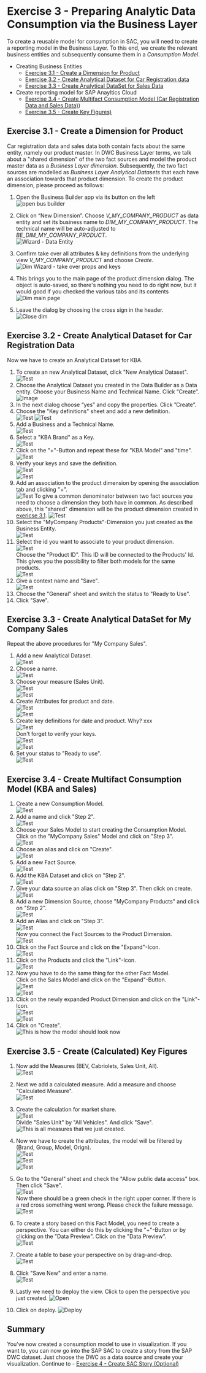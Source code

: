 # Exercise 3 - Preparing Analytic Data Consumption via the Business Layer
To create a reusable model for consumption in SAC, you will need to create a reporting model in the Business Layer. To this end, we create the relevant business entities and subsequently consume them in a *Consumption Model*. 

- Creating Business Entities  
    - [Exercise 3.1 - Create a Dimension for Product](#exercise-31---create-a-dimension-for-product)
    - [Exercise 3.2 - Create Analytical Dataset for Car Registration data](#exercise-32---create-analytical-dataset-for-kba)
    - [Exercise 3.3 - Create Analytical DataSet for Sales Data](#exercise-33---create-analytical-dataset-for-my-company-sales-add-association)
- Create reporting model for SAP Anayltics Cloud
    - [Exercise 3.4 - Create Multifact Consumption Model (Car Registration Data and Sales Data)](#exercise-34---create-multifact-consumption-model-kba-and-sales))
    - [Exercise 3.5 - Create Key Figures)](#exercise-35---create-calculated-key-figures)

## Exercise 3.1 - Create a Dimension for Product
Car registration data and sales data both contain facts about the same entity, namely our product master. In DWC Business Layer terms, we talk about a "shared dimension" of the two fact sources and model the product master data as a *Business Layer dimension*. Subsequently, the two fact sources are modelled as *Business Layer Analytical Datasets* that each have an association towards that product dimension. To create the product dimension, please proceed as follows: 
1. Open the Business Builder app via its button on the left
<br> ![open bus builder](images/open_biz_builder.jpg)
2. Click on “New Dimension”. Choose *V_MY_COMPANY_PRODUCT* as data entity and set its business name to *DIM_MY_COMPANY_PRODUCT*. The technical name will be auto-adjusted to *BE_DIM_MY_COMPANY_PRODUCT*. 
<br> ![Wizard - Data Entity](images/dim_wizard_data_entity.jpg)
3. Confirm take over all attributes & key definitions from the underlying view *V_MY_COMPANY_PRODUCT* and choose *Create*. 
<br> ![Dim Wizard - take over props and keys](images/dim_wizard_copy_props.jpg)
4. This brings you to the main page of the product dimension dialog. The object is auto-saved, so there's nothing you need to do right now, but it would good if you checked the various tabs and its contents
<br> ![Dim main page](images/dim_main_page.jpg) 

5. Leave the dialog by choosing the cross sign in the header.
<br> ![Close dim](images/dim_close.jpg)

## Exercise 3.2 - Create Analytical Dataset for Car Registration Data

Now we have to create an Analytical Dataset for KBA.
1. To create an new Analytical Dataset, click "New Analytical Dataset". <br> ![Test](/exercises/ex3/images/9.png)
2. Choose the Analytical Dataset you created in the Data Builder as a Data entity. Choose your Business Name and Technical Name. Click “Create”. <br> ![Image](/exercises/ex3/images/10a.png 'Test')
3. In the next dialog choose “yes” and copy the properties. Click ”Create”.
4. Choose the "Key definitions" sheet and add a new definition. <br>
![Test](/exercises/ex3/images/11.png)
![Test](/exercises/ex3/images/12.png)
5. Add a Business and a Technical Name. <br> ![Test](/exercises/ex3/images/13.png)
6. Select a "KBA Brand" as a Key. <br> ![Test](/exercises/ex3/images/14.png)
7. Click on the "+"-Button and repeat these for "KBA Model" and "time". <br> ![Test](/exercises/ex3/images/14a.png)
8. Verify your keys and save the definition. <br> ![Test](/exercises/ex3/images/14b.png) <br>
![Test](/exercises/ex3/images/14c.png)
9. Add an association to the product dimension by opening the association tab and clicking "+". <br>
![Test](/exercises/ex3/images/15a.png)
To give a common denominator between two fact sources you need to choose a dimension they both have in common. As described above, this "shared" dimension will be the product dimension created in [exericse 3.1](#exercise-31---create-a-dimension-for-product).
![Test](/exercises/ex3/images/15b.png)
10. Select the "MyCompany Products"-Dimension you just created as the Business Entity. <br> ![Test](/exercises/ex3/images/16a.png)
11. Select the id you want to associate to your product dimension. <br>
![Test](/exercises/ex3/images/17a.png) <br> Choose the "Product ID". This ID will be connected to the Products' Id. This gives you the possibility to filter both models for the same products. <br>
![Test](/exercises/ex3/images/18.png)<br>
12. Give a context name and "Save".<br>
![Test](/exercises/ex3/images/19.png)<br>
13. Choose the "General" sheet and switch the status to "Ready to Use".
14. Click "Save".

## Exercise 3.3 - Create Analytical DataSet for My Company Sales

Repeat the above procedures for "My Company Sales".
1. Add a new Analytical Dataset. <br>
![Test](/exercises/ex3/images/9.png)<br>
2. Choose a name. <br>
![Test](/exercises/ex3/images/20.png)<br>
3. Choose your measure (Sales Unit). <br>
![Test](/exercises/ex3/images/21.png)<br>
![Test](/exercises/ex3/images/22.png)<br>
4. Create Attributes for product and date. <br>
![Test](/exercises/ex3/images/23.png)<br>
![Test](/exercises/ex3/images/24.png)<br>
5. Create key definitions for date and product.
Why? xxx <br>
![Test](/exercises/ex3/images/25.png) <br>
Don't forget to verify your keys.<br>
![Test](/exercises/ex3/images/26.png)<br>
![Test](/exercises/ex3/images/27.png)<br>
6. Set your status to "Ready to use".<br>
![Test](/exercises/ex3/images/28.png)<br>

## Exercise 3.4 - Create Multifact Consumption Model (KBA and Sales)

1. Create a new Consumption Model. <br>
![Test](/exercises/ex3/images/29.png)<br>
2. Add a name and click "Step 2".<br>
![Test](/exercises/ex3/images/30.png)<br>
3. Choose your Sales Model to start creating the Consumption Model. Click on the "MyCompany Sales" Model and click on "Step 3".<br>
![Test](/exercises/ex3/images/31.png)<br>
4. Choose an alias and click on "Create".<br>
![Test](/exercises/ex3/images/32.png)<br>
5. Add a new Fact Source. <br>
![Test](/exercises/ex3/images/33a.png) <br>
6. Add the KBA Dataset and click on "Step 2". <br>
![Test](/exercises/ex3/images/34.png) <br>
7. Give your data source an alias click on "Step 3". Then click on create.  <br>
![Test](/exercises/ex3/images/35.png) <br>
8. Add a new Dimension Source, choose "MyCompany Products" and click on "Step 2".  <br>
![Test](/exercises/ex3/images/38.png) <br>
9. Add an Alias and click on "Step 3". <br>
![Test](/exercises/ex3/images/39.png) <br>
Now you connect the Fact Sources to the Product Dimension.  <br>
![Test](/exercises/ex3/images/40.png) <br>
10. Click on the Fact Source and click on the "Expand"-Icon.  <br>
![Test](/exercises/ex3/images/41.png) <br>
11. Click on the Products and click the "Link"-Icon.  <br>
![Test](/exercises/ex3/images/42.png) <br>
12. Now you have to do the same thing for the other Fact Model. <br>
Click on the Sales Model and click on the "Expand"-Button. <br>
![Test](/exercises/ex3/images/43.png) <br>
![Test](/exercises/ex3/images/44.png) <br>
13. Click on the newly expanded Product Dimension and click on the "Link"-Icon. <br>
![Test](/exercises/ex3/images/45.png) <br>
![Test](/exercises/ex3/images/46.png) <br>
14. Click on "Create". <br>
![This is how the model should look now](/exercises/ex3/images/48.png) <br>

## Exercise 3.5 - Create (Calculated) Key Figures

1. Now add the Measures (BEV, Cabriolets, Sales Unit, All).  <br>
![Test](/exercises/ex3/images/49a.png) <br>
2. Next we add a calculated measure. Add a measure and choose "Calculated Measure".  <br>
![Test](/exercises/ex3/images/50.png) <br>
3. Create the calculation for market share. <br>
![Test](/exercises/ex3/images/51.png) <br>
Divide "Sales Unit" by "All Vehicles". And click "Save". <br>
![This is all measures that we just created.](/exercises/ex3/images/52.png) <br>
4. Now we have to create the attributes, the model will be filtered by (Brand, Group, Model, Orign).  <br>
![Test](/exercises/ex3/images/53.png) <br>
![Test](/exercises/ex3/images/54.png) <br>
![Test](/exercises/ex3/images/55.png) <br>
5. Go to the "General" sheet and check the "Allow public data access" box. Then click "Save".  <br>
![Test](/exercises/ex3/images/56.png) <br>
Now there should be a green check in the right upper corner. If there is a red cross something went wrong. Please check the failure message. <br>
![Test](/exercises/ex3/images/57.png) <br>
6. To create a story based on this Fact Model, you need to create a perspective. You can either do this by clicking the "+"-Button or by clicking on the "Data Preview". Click on the "Data Preview". <br>
![Test](/exercises/ex3/images/58.png) <br>
7. Create a table to base your perspective on by drag-and-drop.  <br>
![Test](/exercises/ex3/images/59.png)  <br>
8. Click "Save New" and enter a name. <br>
![Test](/exercises/ex3/images/60.png) <br>

9. Lastly we need to deploy the view. Click to open the perspective you just created.
![Open](/exercises/ex3/images/011.png)
10. Click on deploy.
![Deploy](/exercises/ex3/images/012.png)

## Summary

You've now created a consumption model to use in visualization.
If you want to, you can now go into the SAP SAC to create a story from the SAP DWC dataset. Just choose the DWC as a data source and create your visualization.
Continue to - [Exercise 4 - Create SAC Story (Optional)](../ex4/README.md)
